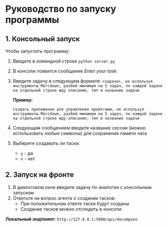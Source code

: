 # Руководство по запуску программы

## 1. Консольный запуск

Чтобы запустить программу:

1. Введите в командной строке `python server.py`
2. В консоли появится сообщение *Enter your task:*
3. Введите задачу в следующем формате: 
   `<задача>, не используя инструменты Marcdown, разбей минимум на 5 задач, по каждой задаче на отдельной строке жду описание, тип и название задачи`
   
   **Пример:**
   ```
   Создать приложение для управления проектами, не используя инструменты Marcdown, разбей минимум на 5 задач, по каждой задаче на отдельной строке жду описание, тип и название задачи
   ```

4. Следующим сообщением введите название сессии (можно использовать любые символы) для сохранения памяти чата
5. Выберите создавать ли таски:
   - `y` - да
   - `n` - нет

## 2. Запуск на фронте

1. В диалоговом окне введите задачу по аналогии с консольным запуском
2. Ответьте на вопрос агента о создании тасков:
   - При положительном ответе таски будут созданы
   - Создание тасков можно отследить в консоли

**Локальный эндпоинт:** `http://127.0.0.1:5000/api/decompose`